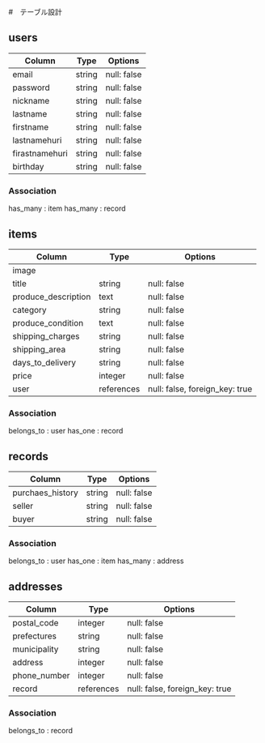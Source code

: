 #　テーブル設計

## users 

|Column          |Type    |Options      |
|----------------|--------|-------------|
| email          | string | null: false |
| password       | string | null: false |
| nickname       | string | null: false |
| lastname       | string | null: false |
| firstname      | string | null: false |
| lastnamehuri   | string | null: false |
| firastnamehuri | string | null: false |
| birthday       | string | null: false |

### Association
has_many : item
has_many : record

## items 

|Column               |Type        |Options                         |
|---------------------|------------|--------------------------------|
| image               |            |                                |
| title               | string     | null: false                    |
| produce_description | text       | null: false                    |
| category            | string     | null: false                    |
| produce_condition   | text       | null: false                    |
| shipping_charges    | string     | null: false                    |
| shipping_area       | string     | null: false                    |
| days_to_delivery    | string     | null: false                    |
| price               | integer    | null: false                    |
| user                | references | null: false, foreign_key: true |

### Association
belongs_to : user
has_one    : record

## records

|Column               |Type    |Options      |
|---------------------|--------|-------------|
| purchaes_history    | string | null: false |
| seller              | string | null: false |
| buyer               | string | null: false |

### Association
belongs_to : user
has_one    : item
has_many   : address

## addresses

|Column               |Type        |Options                         |
|---------------------|------------|--------------------------------|
| postal_code         | integer    | null: false                    |
| prefectures         | string     | null: false                    |
| municipality        | string     | null: false                    |
| address             | integer    | null: false                    |
| phone_number        | integer    | null: false                    |
| record              | references | null: false, foreign_key: true |

### Association
belongs_to : record